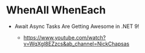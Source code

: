 # WhenAll WhenEach


*   Await Async Tasks Are Getting Awesome in .NET 9!

    *   https://www.youtube.com/watch?v=WqXgl8EZzcs&ab_channel=NickChapsas
    